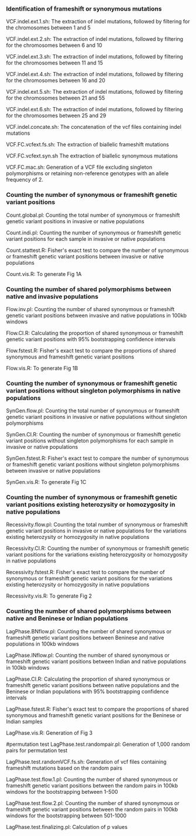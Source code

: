 ### Identification of frameshift or synonymous mutations
VCF.indel.ext.1.sh: The extraction of indel mutations, followed by filtering for the chromosomes between 1 and 5

VCF.indel.ext.2.sh: The extraction of indel mutations, followed by filtering for the chromosomes between 6 and 10

VCF.indel.ext.3.sh: The extraction of indel mutations, followed by filtering for the chromosomes between 11 and 15

VCF.indel.ext.4.sh: The extraction of indel mutations, followed by filtering for the chromosomes between 16 and 20

VCF.indel.ext.5.sh: The extraction of indel mutations, followed by filtering for the chromosomes between 21 and 55

VCF.indel.ext.6.sh: The extraction of indel mutations, followed by filtering for the chromosomes between 25 and 29

VCF.indel.concate.sh: The concatenation of the vcf files containing indel mutations

VCF.FC.vcfext.fs.sh: The extraction of biallelic frameshift mutations

VCF.FC.vcfext.syn.sh The extraction of biallelic synonymous mutations

VCF.FC.mac.sh: Generation of a VCF file excluding singleton polymorphisms or retaining non-reference genotypes with an allele frequency of 2.

### Counting the number of synonymous or frameshift genetic variant positions
Count.global.pl: Counting the total number of synonymous or frameshift genetic variant positions in invasive or native populations

Count.indi.pl: Counting the number of synonymous or frameshift genetic variant positions for each sample in invasive or native populations

Count.stattest.R: Fisher's exact test to compare the number of synonymous or frameshift genetic variant positions between invasive or native populations

Count.vis.R: To generate Fig 1A

### Counting the number of shared polymorphisms between native and invasive populations
Flow.inv.pl: Counting the number of shared synonymous or frameshift genetic variant positions between invasive and native populations in 100kb windows

Flow.CI.R: Calculating the proportion of shared synonymous or frameshift genetic variant positions with 95% bootstrapping confidence intervals

Flow.fstest.R: Fisher's exact test to compare the proportions of shared synonymous and frameshift genetic variant positions

Flow.vis.R: To generate Fig 1B

### Counting the number of synonymous or frameshift genetic variant positions without singleton polymorphisms in native populations
SynGen.flow.pl: Counting the total number of synonymous or frameshift genetic variant positions in invasive or native populations without singleton polymorphisms

SynGen.CI.R: Counting the number of synonymous or frameshift genetic variant positions without singleton polymorphisms for each sample in invasive or native populations

SynGen.fstest.R: Fisher's exact test to compare the number of synonymous or frameshift genetic variant positions without singleton polymorphisms between invasive or 
native populations

SynGen.vis.R: To generate Fig 1C

### Counting the number of synonymous or frameshift genetic variant positions existing heterozysity or homozygosity in native populations
Recessivity.flow.pl: Counting the total number of synonymous or frameshift genetic variant positions in invasive or native populations for the variations existing heterozysity or homozygosity in native populations

Recessivity.CI.R: Counting the number of synonymous or frameshift genetic variant positions for the variations existing heterozygosity or homozygosity in native populations

Recessivity.fstest.R: Fisher's exact test to compare the number of synonymous or frameshift genetic variant positions for the variations existing heterozysity or homozygosity in native populations

Recessivity.vis.R: To generate Fig 2

### Counting the number of shared polymorphisms between native and Beninese or Indian populations
LagPhase.BNflow.pl: Counting the number of shared synonymous or frameshift genetic variant positions between Beninese and native populations in 100kb windows

LagPhase.INflow.pl: Counting the number of shared synonymous or frameshift genetic variant positions between Indian and native populations in 100kb windows

LagPhase.CI.R: Calculating the proportion of shared synonymous or frameshift genetic variant positions between native populations and the Beninese or Indian populations with 95% bootstrapping confidence intervals

LagPhase.fstest.R: Fisher's exact test to compare the proportions of shared synonymous and frameshift genetic variant positions for the Beninese or Indian samples

LagPhase.vis.R: Generation of Fig 3

#permutation test
LagPhase.test.randompair.pl: Generation of 1,000 random pairs for permutation test

LagPhase.test.randomVCF.fs.sh: Generation of vcf files containing frameshift mutations based on the random pairs 

LagPhase.test.flow.1.pl: Counting the number of shared synonymous or frameshift genetic variant positions between the random pairs in 100kb windows for the 
bootstrapping between 1-500

LagPhase.test.flow.2.pl: Counting the number of shared synonymous or frameshift genetic variant positions between the random pairs in 100kb windows for the bootstrapping between 501-1000

LagPhase.test.finalizing.pl: Calculation of p values 


